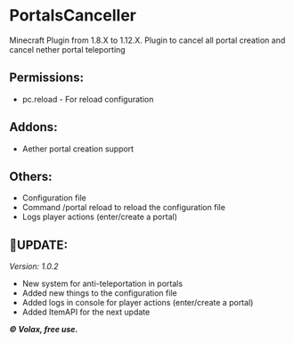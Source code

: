 # PortalsCanceller
Minecraft Plugin from 1.8.X to 1.12.X. Plugin to cancel all portal creation and cancel nether portal teleporting


**Permissions:**
----------------------------
- pc.reload - For reload configuration

**Addons:**
--------------------------
- Aether portal creation support

**Others:**
-----------------
- Configuration file
- Command /portal reload to reload the configuration file
- Logs player actions (enter/create a portal)

🔧**UPDATE:**
-----------------
*Version: 1.0.2*
- New system for anti-teleportation in portals 
- Added new things to the configuration file
- Added logs in console for player actions (enter/create a portal)
- Added ItemAPI for the next update

***© Volax, free use.***
